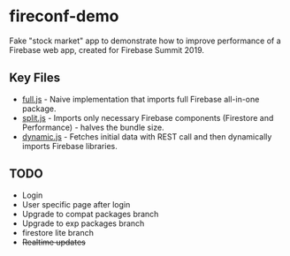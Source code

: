 # fireconf-demo

Fake "stock market" app to demonstrate how to improve performance of a
Firebase web app, created for Firebase Summit 2019.

## Key Files
- [full.js](src/full.js) - Naive implementation that imports full Firebase all-in-one package.
- [split.js](src/split.js) - Imports only necessary Firebase components (Firestore and Performance) - halves the bundle size.
- [dynamic.js](src/dynamic.js) - Fetches initial data with REST call and then dynamically imports Firebase libraries.

## TODO
- Login
- User specific page after login
- Upgrade to compat packages branch
- Upgrade to exp packages branch
- firestore lite branch
- ~~Realtime updates~~
